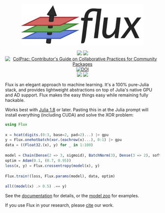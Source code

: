 <p align="center">
<img width="400px" src="https://raw.githubusercontent.com/FluxML/fluxml.github.io/master/logo.png"/>
</p>

<div align="center">

[![](https://img.shields.io/badge/docs-stable-blue.svg)](https://fluxml.github.io/Flux.jl/stable/) [![](https://img.shields.io/badge/chat-on%20slack-yellow.svg)](https://julialang.org/slack/) [![ColPrac: Contributor's Guide on Collaborative Practices for Community Packages](https://img.shields.io/badge/ColPrac-Contributor's%20Guide-blueviolet)](https://github.com/SciML/ColPrac) [![DOI](https://joss.theoj.org/papers/10.21105/joss.00602/status.svg)](https://doi.org/10.21105/joss.00602)
<br/>
[![][action-img]][action-url] [![][codecov-img]][codecov-url]

</div>

[action-img]: https://github.com/FluxML/Flux.jl/workflows/CI/badge.svg
[action-url]: https://github.com/FluxML/Flux.jl/actions
[codecov-img]: https://codecov.io/gh/FluxML/Flux.jl/branch/master/graph/badge.svg
[codecov-url]: https://codecov.io/gh/FluxML/Flux.jl

Flux is an elegant approach to machine learning. It's a 100% pure-Julia stack, and provides lightweight abstractions on top of Julia's native GPU and AD support. Flux makes the easy things easy while remaining fully hackable.

Works best with [Julia 1.8](https://julialang.org/downloads/) or later. Pasting this in at the Julia prompt will install everything (including CUDA) and solve the XOR problem:
```julia
using Flux

x = hcat(digits.(0:3, base=2, pad=2)...) |> gpu
y = Flux.onehotbatch(xor.(eachrow(x)...), 0:1) |> gpu
data = ((Float32.(x), y) for _ in 1:100)

model = Chain(Dense(2 => 3, sigmoid), BatchNorm(3), Dense(3 => 2), softmax) |> gpu
optim = Adam(0.1, (0.7, 0.95))
loss(x, y) = Flux.crossentropy(model(x), y)

Flux.train!(loss, Flux.params(model), data, optim)

all((model(x) .> 0.5) .== y)
```

See the [documentation](https://fluxml.github.io/Flux.jl/) for details, or the [model zoo](https://github.com/FluxML/model-zoo/) for examples.

If you use Flux in your research, please [cite](CITATION.bib) our work.
